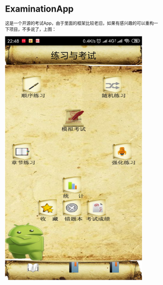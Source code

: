 # ExaminationApp

这是一个开源的考试App，由于里面的框架比较老旧，如果有感兴趣的可以重构一下项目，不多说了，上图：

<img src="https://github.com/jiaowenzheng/ExaminationApp/raw/master/deveice1.jpg" width="450" height="800"/>